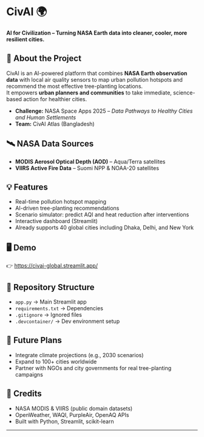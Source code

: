 # CivAI 🌍  
**AI for Civilization – Turning NASA Earth data into cleaner, cooler, more resilient cities.**  

## 🚀 About the Project  
CivAI is an AI-powered platform that combines **NASA Earth observation data** with local air quality sensors to map urban pollution hotspots and recommend the most effective tree-planting locations.  
It empowers **urban planners and communities** to take immediate, science-based action for healthier cities.  

- **Challenge:** NASA Space Apps 2025 – *Data Pathways to Healthy Cities and Human Settlements*  
- **Team:** CivAI Atlas (Bangladesh)  

## 🛰️ NASA Data Sources  
- **MODIS Aerosol Optical Depth (AOD)** – Aqua/Terra satellites  
- **VIIRS Active Fire Data** – Suomi NPP & NOAA-20 satellites  

## 💡 Features  
- Real-time pollution hotspot mapping  
- AI-driven tree-planting recommendations  
- Scenario simulator: predict AQI and heat reduction after interventions  
- Interactive dashboard (Streamlit)  
- Already supports 40 global cities including Dhaka, Delhi, and New York  

## 🖥️ Demo  
👉 https://civai-global.streamlit.app/ 

## 📂 Repository Structure  
- `app.py` → Main Streamlit app  
- `requirements.txt` → Dependencies  
- `.gitignore` → Ignored files  
- `.devcontainer/` → Dev environment setup 

## 🔮 Future Plans  
- Integrate climate projections (e.g., 2030 scenarios)  
- Expand to 100+ cities worldwide  
- Partner with NGOs and city governments for real tree-planting campaigns  

## 🙌 Credits  
- NASA MODIS & VIIRS (public domain datasets)  
- OpenWeather, WAQI, PurpleAir, OpenAQ APIs  
- Built with Python, Streamlit, scikit-learn  

---
